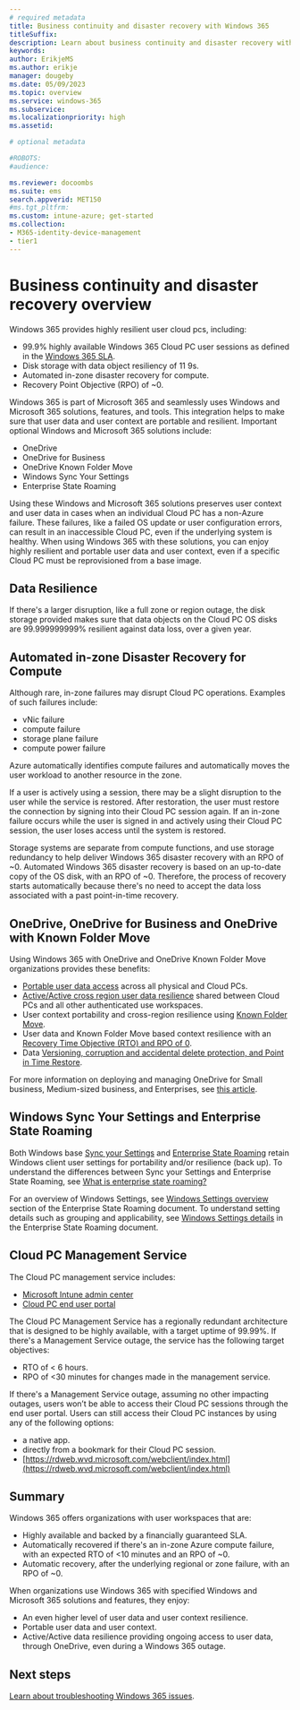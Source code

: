 ```yaml
---
# required metadata
title: Business continuity and disaster recovery with Windows 365
titleSuffix:
description: Learn about business continuity and disaster recovery with Windows 365
keywords:
author: ErikjeMS
ms.author: erikje
manager: dougeby
ms.date: 05/09/2023
ms.topic: overview
ms.service: windows-365
ms.subservice:
ms.localizationpriority: high
ms.assetid: 

# optional metadata

#ROBOTS:
#audience:

ms.reviewer: docoombs
ms.suite: ems
search.appverid: MET150
#ms.tgt_pltfrm:
ms.custom: intune-azure; get-started
ms.collection:
- M365-identity-device-management
- tier1
---
```


# Business continuity and disaster recovery overview

Windows 365 provides highly resilient user cloud pcs, including:

- 99.9% highly available Windows 365 Cloud PC user sessions as defined in the [Windows 365 SLA](https://www.microsoft.com/licensing/docs/view/Service-Level-Agreements-SLA-for-Online-Services).
- Disk storage with data object resiliency of 11 9s.
- Automated in-zone disaster recovery for compute.
- Recovery Point Objective (RPO) of ~0.

Windows 365 is part of Microsoft 365 and seamlessly uses Windows and Microsoft 365 solutions, features, and tools. This integration helps to make sure that user data and user context are portable and resilient. Important optional Windows and Microsoft 365 solutions include:

- OneDrive
- OneDrive for Business
- OneDrive Known Folder Move
- Windows Sync Your Settings
- Enterprise State Roaming

Using these Windows and Microsoft 365 solutions preserves user context and user data in cases when an individual Cloud PC has a non-Azure failure. These failures, like a failed OS update or user configuration errors, can result in an inaccessible Cloud PC, even if the underlying system is healthy. When using Windows 365 with these solutions, you can enjoy highly resilient and portable user data and user context, even if a specific Cloud PC must be reprovisioned from a base image.

## Data Resilience

If there's a larger disruption, like a full zone or region outage, the disk storage provided makes sure that data objects on the Cloud PC OS disks are 99.999999999% resilient against data loss, over a given year.

## Automated in-zone Disaster Recovery for Compute

Although rare, in-zone failures may disrupt Cloud PC operations. Examples of such failures include:

- vNic failure
- compute failure
- storage plane failure
- compute power failure

Azure automatically identifies compute failures and automatically moves the user workload to another resource in the zone.

If a user is actively using a session, there may be a slight disruption to the user while the service is restored. After restoration, the user must restore the connection by signing into their Cloud PC session again. If an in-zone failure occurs while the user is signed in and actively using their Cloud PC session, the user loses access until the system is restored.

Storage systems are separate from compute functions, and use storage redundancy to help deliver Windows 365 disaster recovery with an RPO of ~0. Automated Windows 365 disaster recovery is based on an up-to-date copy of the OS disk, with an RPO of ~0. Therefore, the process of recovery starts automatically because there's no need to accept the data loss associated with a past point-in-time recovery.

## OneDrive, OneDrive for Business and OneDrive with Known Folder Move

Using Windows 365 with OneDrive and OneDrive Known Folder Move organizations provides these benefits:

- [Portable user data access](/onedrive/plan-onedrive-enterprise) across all physical and Cloud PCs.
- [Active/Active cross region user data resilience](/compliance/assurance/assurance-sharepoint-onedrive-data-resiliency) shared between Cloud PCs and all other authenticated use workspaces.
- User context portability and cross-region resilience using [Known Folder Move](/onedrive/redirect-known-folders).
- User data and Known Folder Move based context resilience with an [Recovery Time Objective (RTO) and RPO of 0](/compliance/assurance/assurance-sharepoint-onedrive-data-resiliency#blob-storage-resilience).
- Data [Versioning, corruption and accidental delete protection, and Point in Time Restore](/compliance/assurance/assurance-sharepoint-onedrive-data-resiliency#versioning-and-files-restore).

For more information on deploying and managing OneDrive for Small business, Medium-sized business, and Enterprises, see [this article](/onedrive/plan-onedrive-enterprise#deployment-and-management-options).

## Windows Sync Your Settings and Enterprise State Roaming

Both Windows base [Sync your Settings](https://support.microsoft.com/windows/about-sync-settings-on-windows-10-devices-deebcba2-5bc0-4e63-279a-329926955708) and [Enterprise State Roaming](/azure/active-directory/devices/enterprise-state-roaming-windows-settings-reference) retain Windows client user settings for portability and/or resilience (back up). To understand the differences between Sync your Settings and Enterprise State Roaming, see [What is enterprise state roaming?](/azure/active-directory/devices/enterprise-state-roaming-overview)

For an overview of Windows Settings, see [Windows Settings overview](/azure/active-directory/devices/enterprise-state-roaming-windows-settings-reference#windows-settings-overview) section of the Enterprise State Roaming document. To understand setting details such as grouping and applicability, see [Windows Settings details](/azure/active-directory/devices/enterprise-state-roaming-windows-settings-reference#windows-settings-details) in the Enterprise State Roaming document.

## Cloud PC Management Service

The Cloud PC management service includes:

- [Microsoft Intune admin center](https://go.microsoft.com/fwlink/?linkid=2109431)
- [Cloud PC end user portal](https://Windows365.microsoft.com)

The Cloud PC Management Service has a regionally redundant architecture that is designed to be highly available, with a target uptime of 99.99%. If there's a Management Service outage, the service has the following target objectives:

- RTO of < 6 hours.
- RPO of <30 minutes for changes made in the management service.

If there's a Management Service outage, assuming no other impacting outages, users won’t be able to access their Cloud PC sessions through the end user portal. Users can still access their Cloud PC instances by using any of the following options:

- a native app.
- directly from a bookmark for their Cloud PC session.
- [https://rdweb.wvd.microsoft.com/webclient/index.html](https://rdweb.wvd.microsoft.com/webclient/index.html)

## Summary

Windows 365 offers organizations with user workspaces that are:

- Highly available and backed by a financially guaranteed SLA.
- Automatically recovered if there's an in-zone Azure compute failure, with an expected RTO of <10 minutes and an RPO of ~0.
- Automatic recovery, after the underlying regional or zone failure, with an RPO of ~0.

When organizations use Windows 365 with specified Windows and Microsoft 365 solutions and features, they enjoy:

- An even higher level of user data and user context resilience.
- Portable user data and user context.
- Active/Active data resilience providing ongoing access to user data, through OneDrive, even during a Windows 365 outage.

<!-- ########################## -->
## Next steps

[Learn about troubleshooting Windows 365 issues](troubleshooting.md).
